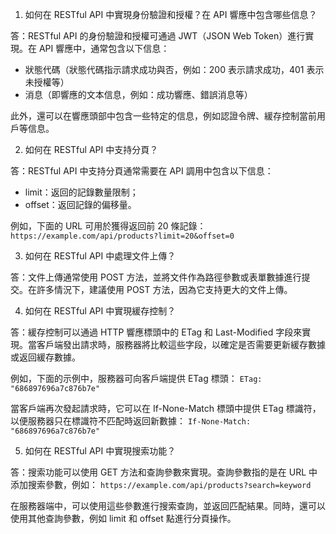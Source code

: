 

1. 如何在 RESTful API 中實現身份驗證和授權？在 API 響應中包含哪些信息？

答：RESTful API 的身份驗證和授權可通過 JWT（JSON Web Token）進行實現。在 API 響應中，通常包含以下信息：
- 狀態代碼（狀態代碼指示請求成功與否，例如：200 表示請求成功，401 表示未授權等）
- 消息（即響應的文本信息，例如：成功響應、錯誤消息等）

此外，還可以在響應頭部中包含一些特定的信息，例如認證令牌、緩存控制當前用戶等信息。

2. 如何在 RESTful API 中支持分頁？

答：RESTful API 中支持分頁通常需要在 API 調用中包含以下信息：
- limit：返回的記錄數量限制；
- offset：返回記錄的偏移量。

例如，下面的 URL 可用於獲得返回前 20 條記錄：
`https://example.com/api/products?limit=20&offset=0`

3. 如何在 RESTful API 中處理文件上傳？

答：文件上傳通常使用 POST 方法，並將文件作為路徑參數或表單數據進行提交。在許多情況下，建議使用 POST 方法，因為它支持更大的文件上傳。

4. 如何在 RESTful API 中實現緩存控制？

答：緩存控制可以通過 HTTP 響應標頭中的 ETag 和 Last-Modified 字段來實現。當客戶端發出請求時，服務器將比較這些字段，以確定是否需要更新緩存數據或返回緩存數據。

例如，下面的示例中，服務器可向客戶端提供 ETag 標頭：
`ETag: "686897696a7c876b7e"`

當客戶端再次發起請求時，它可以在 If-None-Match 標頭中提供 ETag 標識符，以便服務器只在標識符不匹配時返回新數據：
`If-None-Match: "686897696a7c876b7e"`

5. 如何在 RESTful API 中實現搜索功能？

答：搜索功能可以使用 GET 方法和查詢參數來實現。查詢參數指的是在 URL 中添加搜索參數，例如：
`https://example.com/api/products?search=keyword`

在服務器端中，可以使用這些參數進行搜索查詢，並返回匹配結果。同時，還可以使用其他查詢參數，例如 limit 和 offset 點進行分頁操作。